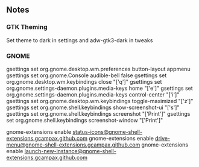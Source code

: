 ## Notes
### GTK Theming
Set theme to dark in settings and adw-gtk3-dark in tweaks

### GNOME
gsettings set org.gnome.desktop.wm.preferences button-layout appmenu
gsettings set org.gnome.Console audible-bell false
gsettings set org.gnome.desktop.wm.keybindings close "['<Super>q']"
gsettings set org.gnome.settings-daemon.plugins.media-keys home "['<Super>e']"
gsettings set org.gnome.settings-daemon.plugins.media-keys control-center "['<Super>i']"
gsettings set org.gnome.desktop.wm.keybindings toggle-maximized "['<Super>z']"
gsettings set org.gnome.shell.keybindings show-screenshot-ui "['<Super><Shift>s']"
gsettings set org.gnome.shell.keybindings screenshot "['Print']"
gsettings set org.gnome.shell.keybindings screenshot-window "['<Super>Print']"

gnome-extensions enable status-icons@gnome-shell-extensions.gcampax.github.com
gnome-extensions enable drive-menu@gnome-shell-extensions.gcampax.github.com
gnome-extensions enable launch-new-instance@gnome-shell-extensions.gcampax.github.com
